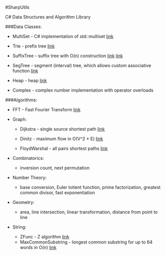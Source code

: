 #SharpUtils

C# Data Structures and Algorithm Library

###Data Classes:

- MultiSet<T> - C# implementation of std::multiset [link](http://www.cplusplus.com/reference/set/multiset/)

- Trie<T> - prefix tree [link](http://en.wikipedia.org/wiki/Trie)

- SuffixTree<T> - suffix tree with O(n) construction [link](http://www.cise.ufl.edu/~sahni/dsaaj/enrich/c16/suffix.htm) [link](http://stackoverflow.com/questions/9452701/ukkonens-suffix-tree-algorithm-in-plain-english)

- SegTree<T> - segment (interval) tree, which allows custom associative function [link](http://en.wikipedia.org/wiki/Segment_tree)

- Heap<T> - heap [link](http://en.wikipedia.org/wiki/Heap_(data_structure))
	
- Complex - complex number implementation with operator overloads

###Algorithms:
	
- FFT - Fast Fourier Transform [link](http://en.wikipedia.org/wiki/Fast_Fourier_transform)
	
- Graph:
  - Dijkstra - single source shortest path [link](http://en.wikipedia.org/wiki/Dijkstra's_algorithm)

  - Dinitz - maximum flow in O(V^2 * E) [link](http://en.wikipedia.org/wiki/Dinic's_algorithm)

  - FloydWarshal - all pairs shortest paths [link](http://en.wikipedia.org/wiki/Floyd%E2%80%93Warshall_algorithm)
		
- Combinatorics: 
  - inversion count, next permutation 		
		
- Number Theory:
  - base conversion, Euler totient function, prime factorization, greatest common divisor, fast exponentiation
	
- Geometry:
  - area, line intersection, linear transformation, distance from point to line

- String:
  - ZFunc - Z algorithm [link](http://codeforces.com/blog/entry/3107)
  - MaxCommonSubstring - longest common substring for up to 64 words in O(n) [link](http://en.wikipedia.org/wiki/Longest_common_substring_problem)
				
